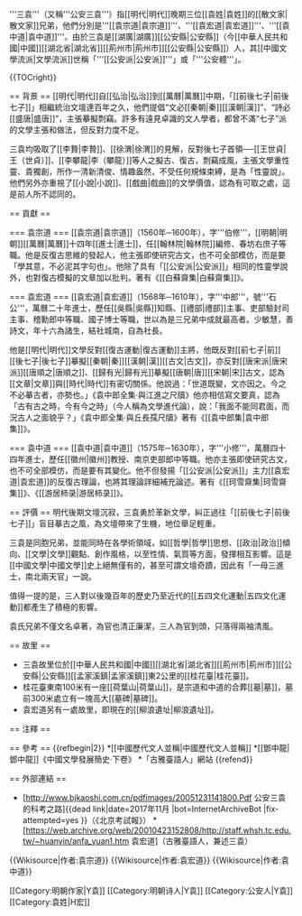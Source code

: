 '''三袁'''（又稱'''公安三袁'''）指[[明代|明代]]晚期三位[[袁姓|袁姓]]的[[散文家|散文家]]兄弟，他們分別是'''[[袁宗道|袁宗道]]'''、'''[[袁宏道|袁宏道]]'''、'''[[袁中道|袁中道]]'''。由於三袁是[[湖廣|湖廣]][[公安縣|公安縣]]（今[[中華人民共和國|中國]][[湖北省|湖北省]][[荊州市|荊州市]][[公安縣|公安縣]]）人，其[[中國文學流派|文學流派]]世稱「'''[[公安派|公安派]]'''」或「'''公安體'''」。

{{TOCright}}

== 背景 ==
[[明代|明代]]自[[弘治|弘治]]到[[萬曆|萬曆]]中期，「[[前後七子|前後七子]]」相繼統治文壇達百年之久，他們提倡“文必[[秦朝|秦]][[漢朝|漢]]”、“詩必[[盛唐|盛唐]]”，主張摹擬剽竊。許多有遠見卓識的文人學者，都曾不滿“七子”派的文學主張和做法，但反對力度不足。

三袁均吸取了[[李贄|李贄]]、[[徐渭|徐渭]]的見解，反對後七子首領──[[王世貞|王（世貞）]]、[[李攀龍|李（攀龍）]]等人之擬古、復古，剽竊成風，主張文學重性靈、貴獨創，所作一清新清俊、情趣盎然，不受任何規條束縛，是為「性靈說」。他們另外亦重視了[[小說|小說]]、[[戲曲|戲曲]]的文學價值，認為有可取之處，這是前人所不認同的。

== 貢獻 ==

=== 袁宗道 ===
[[袁宗道|袁宗道]]（1560年─1600年），字'''伯修'''，[[明朝|明朝]][[萬曆|萬曆]]十四年[[進士|進士]]，任[[翰林院|翰林院]]編修、春坊右庶子等職。他是反復古思維的發起人，他主張即使研究古文，也不可全部模仿，而是要「學其意，不必泥其字句也」。他除了具有「[[公安派|公安派]]」相同的性靈學說外，也對復古模擬的文章加以批判。著有《[[白蘇齋集|白蘇齋集]]》。

=== 袁宏道 ===
[[袁宏道|袁宏道]]（1568年─1610年），字'''中郎'''，號'''石公'''，萬曆二十年進士，歷任[[吳縣|吳縣]]知縣、[[禮部|禮部]]主事、吏部驗封司主事、稽勳郎中等職、國子博士等職，世以為是三兄弟中成就最高者。少敏慧，善詩文，年十六為諸生，結社城南，自為社長。

他是[[明代|明代]]文學反對[[復古運動|復古運動]]主將，他既反對[[前七子|前]][[後七子|後七子]]摹擬[[秦朝|秦]][[漢朝|漢]][[古文|古文]]，亦反對[[唐宋派|唐宋派]][[唐順之|唐順之]]、[[歸有光|歸有光]]摹擬[[唐朝|唐]][[宋朝|宋]]古文，認為[[文章|文章]]與[[時代|時代]]有密切關係。他說過：「世道既變，文亦因之。今之不必摹古者，亦勢也。」<ref>《袁中郎全集·與江進之尺牘》</ref>他亦相信寫文要真，認為「古有古之時，今有今之時」（今人稱為文學進代論），說：「我面不能同君面，而況古人之面貌乎？」<ref>《袁中郎全集·與丘長孺尺牘》</ref>著有《[[袁中郎集|袁中郎集]]》。

=== 袁中道 ===
[[袁中道|袁中道]]（1575年─1630年），字'''小修'''，萬曆四十四年進士，歷任[[徽州|徽州]]教授、南京吏部郎中等職。他亦主張即使研究古文，也不可全部模仿，而是要有其變化。他不但發揚「[[公安派|公安派]]」主力[[袁宏道|袁宏道]]的反復古理論，也將其理論詳細補充論述。著有《[[珂雪齋集|珂雪齋集]]》、《[[游居柿录|游居柿录]]》。

== 評價 ==
明代後期文壇沉寂，三袁勇於革新文學，糾正過往「[[前後七子|前後七子]]」盲目摹古之風，為文壇帶來了生機，地位舉足輕重。

三袁是同胞兄弟，並能同時在各學術領域，如[[哲學|哲學]]思想、[[政治|政治]]傾向、[[文學|文學]]觀點、創作風格，以至性情、氣質等方面，發揮相互影響。這是[[中國文學|中國文學]]史上絕無僅有的，甚至可謂文壇奇蹟，因此有「一母三進士，南北兩天官」一說。

值得一提的是，三人對以後幾百年的歷史乃至近代的[[五四文化運動|五四文化運動]]都產生了積極的影響。

袁氏兄弟不僅文名卓著，為官也清正廉潔，三人為官到頭，只落得兩袖清風。

== 故里 ==
* 三袁故里位於[[中華人民共和國|中國]][[湖北省|湖北省]][[荊州市|荊州市]][[公安縣|公安縣]][[孟家溪鎮|孟家溪鎮]]東2公里的[[桂花臺|桂花臺]]。
* 桂花臺東南100米有一座[[荷葉山|荷葉山]]，是宗道和中道的合葬[[墓|墓]]，墓前300米處立有一塊高大[[墓碑|墓碑]]。
* 袁宏道另有一處故里，即現在的[[柳浪遺址|柳浪遺址]]。

== 注釋 ==
<div class="references-small">
<references />
</div>

== 參考 ==
{{refbegin|2}}
*[[中國歷代文人並稱|中國歷代文人並稱]]
*[[鄧中龍|鄧中龍]]《中國文學發展簡史·下卷》
*「古雅臺語人」網站
{{refend}}

== 外部連結 ==
* [http://www.bjkaoshi.com.cn/pdfimages/20051231141800.Pdf 公安三袁的科考之路]{{dead link|date=2017年11月 |bot=InternetArchiveBot |fix-attempted=yes }}（《北京考試報》）
*[https://web.archive.org/web/20010423152808/http://staff.whsh.tc.edu.tw/~huanyin/anfa_yuan1.htm 袁宏道]（古雅臺語人，兼述三袁）



{{Wikisource|作者:袁宗道}}
{{Wikisource|作者:袁宏道}}
{{Wikisource|作者:袁中道}}

[[Category:明朝作家|Y袁]]
[[Category:明朝诗人|Y袁]]
[[Category:公安人|Y袁]]
[[Category:袁姓|H宏]]
